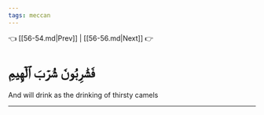 ```yaml
---
tags: meccan
---
```


👈 [[56-54.md|Prev]] | [[56-56.md|Next]] 👉

# فَشَٰرِبُونَ شُرۡبَ ٱلۡهِيمِ

And will drink as the drinking of thirsty camels

---

